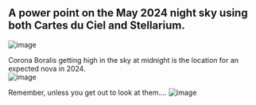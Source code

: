 ## A power point on the May 2024 night sky using both Cartes du Ciel and Stellarium.
![image](https://github.com/ForrestErickson/MaySky2024/assets/5836181/8fa26f6b-917e-4630-b0ac-1ea8f89e4907)  

Corona Boralis getting high in the sky at midnight is the location for an expected nova in 2024.  
![image](https://github.com/ForrestErickson/MaySky2024/assets/5836181/a2a55819-c4db-4407-9251-96675c2c0e73)




Remember, unless you get out to look at them....
![image](https://github.com/ForrestErickson/AprilSky2024/assets/5836181/1812fdd2-47f5-49b4-8622-2ca4212c8db5)
